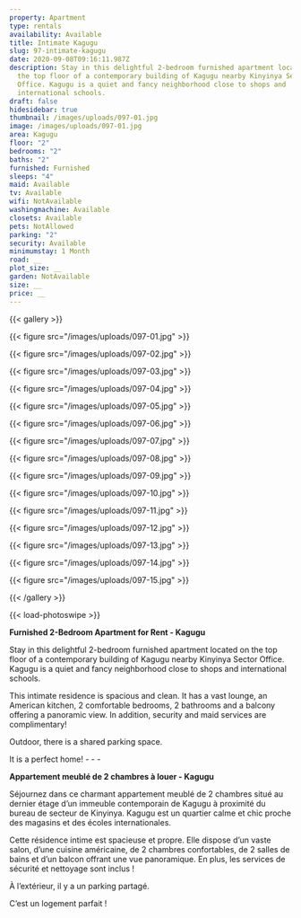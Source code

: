 ```yaml
---
property: Apartment
type: rentals
availability: Available
title: Intimate Kagugu
slug: 97-intimate-kagugu
date: 2020-09-08T09:16:11.987Z
description: Stay in this delightful 2-bedroom furnished apartment located on
  the top floor of a contemporary building of Kagugu nearby Kinyinya Sector
  Office. Kagugu is a quiet and fancy neighborhood close to shops and
  international schools.
draft: false
hidesidebar: true
thumbnail: /images/uploads/097-01.jpg
image: /images/uploads/097-01.jpg
area: Kagugu
floor: "2"
bedrooms: "2"
baths: "2"
furnished: Furnished
sleeps: "4"
maid: Available
tv: Available
wifi: NotAvailable
washingmachine: Available
closets: Available
pets: NotAllowed
parking: "2"
security: Available
minimumstay: 1 Month
road: __
plot_size: __
garden: NotAvailable
size: __
price: __
---
```

{{< gallery >}}

{{< figure src="/images/uploads/097-01.jpg" >}}

{{< figure src="/images/uploads/097-02.jpg" >}}

{{< figure src="/images/uploads/097-03.jpg" >}}

{{< figure src="/images/uploads/097-04.jpg" >}}

{{< figure src="/images/uploads/097-05.jpg" >}}

{{< figure src="/images/uploads/097-06.jpg" >}}

{{< figure src="/images/uploads/097-07.jpg" >}}

{{< figure src="/images/uploads/097-08.jpg" >}}

{{< figure src="/images/uploads/097-09.jpg" >}}

{{< figure src="/images/uploads/097-10.jpg" >}}

{{< figure src="/images/uploads/097-11.jpg" >}}

{{< figure src="/images/uploads/097-12.jpg" >}}

{{< figure src="/images/uploads/097-13.jpg" >}}

{{< figure src="/images/uploads/097-14.jpg" >}}

{{< figure src="/images/uploads/097-15.jpg" >}}

{{< /gallery >}}

{{< load-photoswipe >}}



**Furnished 2-Bedroom Apartment for Rent - Kagugu**

Stay in this delightful 2-bedroom furnished apartment located on the top floor of a contemporary building of Kagugu nearby Kinyinya Sector Office. Kagugu is a quiet and fancy neighborhood close to shops and international schools.

This intimate residence is spacious and clean. It has a vast lounge, an American kitchen, 2 comfortable bedrooms, 2 bathrooms and a balcony offering a panoramic view. In addition, security and maid services are complimentary!

Outdoor, there is a shared parking space.

It is a perfect home!
\- - -

**Appartement meublé de 2 chambres à louer - Kagugu**

Séjournez dans ce charmant appartement meublé de 2 chambres situé au dernier étage d’un immeuble contemporain de Kagugu à proximité du bureau de secteur de Kinyinya. Kagugu est un quartier calme et chic proche des magasins et des écoles internationales.

Cette résidence intime est spacieuse et propre. Elle dispose d’un vaste salon, d’une cuisine américaine, de 2 chambres confortables, de 2 salles de bains et d’un balcon offrant une vue panoramique. En plus, les services de sécurité et nettoyage sont inclus !

À l’extérieur, il y a un parking partagé.

C’est un logement parfait !